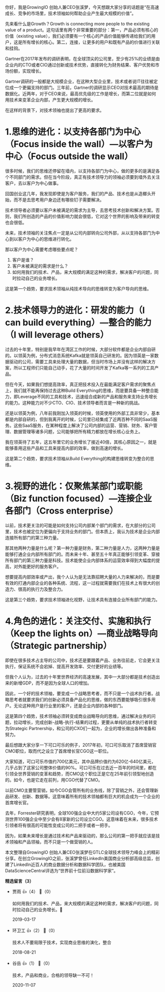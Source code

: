 你好，我是GrowingIO 创始人兼CEO张溪梦，今天想跟大家分享的话题是“在高速成长、竞争的市场里，技术领袖如何帮助企业产生最大规模的价值”。

先来看什么是Growth？Growth is connecting more people to the existing value of a product。这句话里有两个非常重要的部分：第一，产品必须有核心的价值（existing value），我们必须要有一个核心的产品价值能够传递给我们的用户，这是所有增长的核心。第二，连接，让更多的用户和既有产品的价值进行关联和挂钩。

Gartner在2017年发布的调研表明，在全球顶尖的公司里，至少有25%的业绩是由企业内的CTO或者CIO通过创新或技术优势，直接转化为财务结果、客户优势和市场份额，实现增长。

Gartner调研的一般都是大规模企业，在这种大型企业里，技术或者说IT往往被定位成一个更偏支持的部门。三年前，Gartner的调研显示CEO对技术最高的期待是数据化。近两年，对于CEO来说，最高优先级的工作是增长，而第二位就是如何用技术来变革企业内部，产生更大规模的增长。

在这样的背景下，对技术领袖也提出了更高的要求。

# 1.思维的进化：以支持各部门为中心（Focus inside the wall）—以客户为中心（Focus outside the wall）

很多时候，我们的思维还停留在墙内，以支持各部门为中心，做的更多的是满足各个不同部门的需求。但在当今阶段，真正有技术领导力的领袖必须要到墙外去关注客户，去以客户为中心做事。

回国创业这几年，我发现即使是为客户服务，我们的产品、技术也是从造榔头开始，而不是去思考用户身边还有哪些钉子需要解决。

技术领导者必须要以客户未被满足的需求为主导，去思考技术创新和解决方案。否则，我们所创造的产品的价值影响力就会很低，它对这个世界的影响及带来的转变也会很低。

未来，技术领袖的关注焦点一定是从公司内部转向公司外部，从以支持各部门为中心到以客户为中心的思维进行转化。

那以客户为中心需要考虑哪些要点呢？

1. 客户是谁？
2. 客户未被满足的需求是什么？
3. 如何用我们的技术、产品，来大规模的满足这种的需求，解决客户的问题，同时拉动自己的业务增长。

这是第一个趋势，要求技术领袖从纯技术导向的思维转变为客户导向的思维。

# 2.技术领导力的进化：研发的能力（I can build everything）—整合的能力（I will leverage others）

过去的十年里，特别是我早年在湾区工作的时候，大部分软件都是企业内部自研的。以领英为例，分布式消息系统Kafka就是领英自己研发的。因为领英是一家数据驱动的公司，需要工具来处理大量的数据，但当时市场上并没有这样的解决方案，所以工程师们只能自己动手，花了大量的时间开发了Kafka等一系列的工具产品。

但在今天，如果我们想提高效率，真正把技术投入在最能满足客户需求的聚焦点上，我们就不能再保持过去这种Build Everything的思维，而是要具备一种整合能力，即Leverage不同的工具和技术，迅速组合成新的产品和服务来支持业务增长的能力。这种能力对不少CTO、CIO、技术领导者而言是一种新的挑战。

还是以领英为例，八年前我刚加入领英的时候，领英使用的外部工具非常少，基本都是内部自研的，但到我离开的时候，公司里已经集成了近两百种不同的SaaS服务。这些SaaS服务，在某种程度上解决了公司内部的运营、营销、财务、客户管理、数据管理等诸多问题，公司能够把所有精力都放在增长核心业务上。

我在领英待了五年，这五年里它的业务增长了接近40倍，其核心原因之一，就是能够善用这些产品和工具来提高内部的效率，做到高速的增长。

这是第二个趋势，要求技术领袖从Build Everything的构建思维转变为整合的思维。

# 3.视野的进化：仅聚焦某部门或职能 （Biz function focused）—连接企业各部门（Cross enterprise）

以前，技术更关注的可能是如何支持公司内部某个部门的需求，在大部分的公司里，技术也被定位为更偏向于支持业务的部门。但本质上，我认为技术是企业内部连接所有部门的第三种力量。

那其他两种力量是什么呢？第一种力量是财务，第二种力量是人力，这两种力量是能够打通企业内部所有部门的。而未来十年、甚至五十年真正能够引领变革、穿接所有部门的第三种力量是科技。技术能使企业内部体系的运营效率得到大幅度的提高，对外能更好的服务客户。

想要提高内部效率或产出，我个人认为是无法靠招聘大量的人力来解决的，而是要有效的打通内部企业的各种系统、流程，这一过程就需要我们在技术上有很大的创造力、很高的执行力及整合力。

这是第三个趋势，要求技术领袖进化视野，让技术具有连接企业所有部门的能力。

# 4.角色的进化：关注交付、实施和执行（Keep the lights on）—商业战略导向（Strategic partnership）

即使在很多技术占主导的公司中，技术还是要跟着产品、业务往前走，它会更关注执行，保证系统不会宕掉、提高开发效率、交付更好的业绩等。

但我个人认为，过去的十年里世界经济的高速发展，其中一大部分都是技术创造出来的新增GDP，而不是因为全球人口的增加。

因此，一个好的技术领袖，要变成一个战略思考者，而不只是一个战术执行者。战略思考者就要求我们的创新必须具备产品化的思维，做的东西要能够吸引很多用户。无论这种用户是行业里的客户，还是企业内部的各种部门。

这是第四个趋势，技术领袖必须转变成商业战略导向的思维，通过解决业务的问题，拉动增长，完成创新-战略-执行-结果的过程，更要从单纯的战术执行者转变为Strategic Partnership，和公司的CXO们一起为，企业的增长做出各种准备和努力。

最后想跟大家分享一下可口可乐的例子，2017年初，可口可乐取消了首席营销官CMO职位，取而代之设立了首席增长官CGO这一职位。

大家知道，可口可乐市值约700亿美元，其中品牌价值约为620亿-640亿美元，几乎占到了这家公司整体价值的90%。可口可乐在过去近一百年的时间里，都在引领全世界营销的变革和趋势，而CMO这个职位正是它在25年前引领型地创造的。如今，也是它走在前列，用CGO代替了CMO。

以前CMO主要管营销，如今CGO会管所有的业务线，除了营销之外，还会管理新品研发、创新、数据等。这意味着所有的技术领袖都有巨大的机会成为一个企业的首席增长官。

去年，Forrester研究表明，全球100强企业中大约5家公司设有CGO，今年，它预测世界100强企业中至少会有8家新的公司设立CGO。这意味着在未来，很多技术引领者将有很高的可能性变成公司的二把手或者一把手。

因为，如果未来增长是通过技术和产品来驱动的，那么公司的第一把手就应该是技术领袖和产品领袖，而不只是一个做营销的人。

本文整理自GrowingIO 创始人兼CEO张溪梦在GTLC全球技术领导力峰会上的精彩分享。在创立GrowingIO之前，张溪梦曾任LinkedIn美国商业分析部高级总监，创建了LinkedIn近百人的商业数据分析和数据科学团队，也被美国DataScienceCentral评选为“世界前十位前沿数据科学家”。
<div><strong>精选留言（3）</strong></div><ul>
<li><span>贾雨</span> 👍（4） 💬（0）<p>如何用我们的技术、产品，来大规模的满足这种的需求，解决客户的问题，同时拉动自己的业务增长。👏</p>2019-03-17</li><br/><li><span>环卫工</span> 👍（2） 💬（0）<p>技术人不要局限于技术，实现商业思维的演化，整合</p>2018-08-21</li><br/><li><span>谷岳</span> 👍（1） 💬（0）<p>技术，产品和商业，合格的领导缺一不可！</p>2020-11-07</li><br/>
</ul>